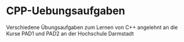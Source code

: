 # CPP-Uebungsaufgaben
Verschiedene Übungsaufgaben zum Lernen von C++ angelehnt an die Kurse PAD1 und PAD2 an der Hochschule Darmstadt
